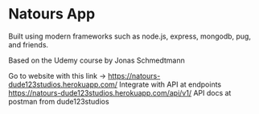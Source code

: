 # Natours App

Built using modern frameworks such as node.js, express, mongodb, pug, and friends.

Based on the Udemy course by Jonas Schmedtmann

Go to website with this link -> https://natours-dude123studios.herokuapp.com/ 
Integrate with API at endpoints https://natours-dude123studios.herokuapp.com/api/v1/ 
API docs at postman from dude123studios
